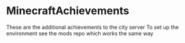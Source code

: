 # MinecraftAchievements
These are the additional achievements to the city server 
To set up the environment see the mods repo which works the same way
